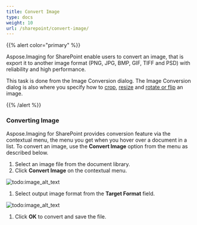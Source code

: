 ```yaml
---
title: Convert Image
type: docs
weight: 10
url: /sharepoint/convert-image/
---
```


{{% alert color="primary" %}} 

Aspose.Imaging for SharePoint enable users to convert an image, that is export it to another image format (PNG, JPG, BMP, GIF, TIFF and PSD) with reliability and high performance.

This task is done from the Image Conversion dialog. The Image Conversion dialog is also where you specify how to [crop](/imaging/sharepoint/crop-image/), [resize](/imaging/sharepoint/resize-image/) and [rotate or flip](/imaging/sharepoint/rotate-image/) an image. 

{{% /alert %}} 
### **Converting Image**
Aspose.Imaging for SharePoint provides conversion feature via the contextual menu, the menu you get when you hover over a document in a list. To convert an image, use the **Convert Image** option from the menu as described below.

1. Select an image file from the document library.
1. Click **Convert Image** on the contextual menu. 

![todo:image_alt_text](convert-image_1.png)

1. Select output image format from the **Target Format** field. 

![todo:image_alt_text](convert-image_2.png)

1. Click **OK** to convert and save the file.
